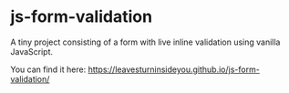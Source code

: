 # js-form-validation

A tiny project consisting of a form with live inline validation using vanilla JavaScript.

You can find it here: https://leavesturninsideyou.github.io/js-form-validation/
